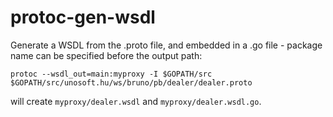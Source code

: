 # protoc-gen-wsdl
Generate a WSDL from the .proto file, and embedded in a .go file - package name can be specified before the output path:

	protoc --wsdl_out=main:myproxy -I $GOPATH/src $GOPATH/src/unosoft.hu/ws/bruno/pb/dealer/dealer.proto

will create `myproxy/dealer.wsdl` and `myproxy/dealer.wsdl.go`.


